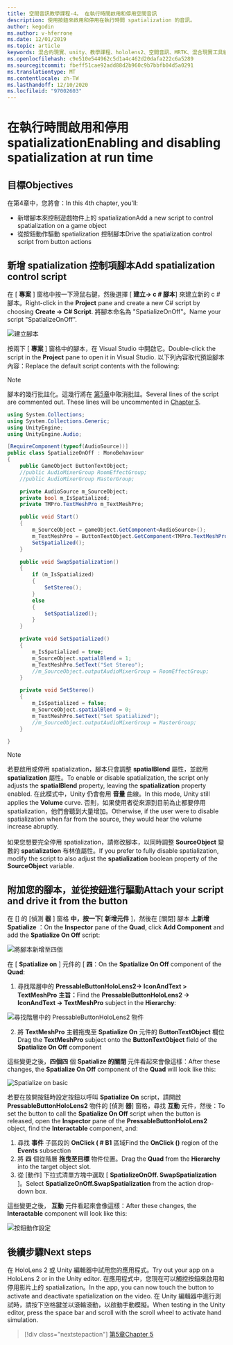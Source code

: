 ```yaml
---
title: 空間音訊教學課程-4。 在執行時間啟用和停用空間音訊
description: 使用按鈕來啟用和停用在執行時間 spatialization 的音訊。
author: kegodin
ms.author: v-hferrone
ms.date: 12/01/2019
ms.topic: article
keywords: 混合的現實、unity、教學課程、hololens2、空間音訊、MRTK、混合現實工具組、UWP、Windows 10、HRTF、前端相關的傳送功能、回音、Microsoft 空間定位器
ms.openlocfilehash: c9e510e544962c5d1a4c462d20dafa222c6a5289
ms.sourcegitcommit: fbeff51cae92add88d2b960c9b7bbfb04d5a0291
ms.translationtype: MT
ms.contentlocale: zh-TW
ms.lasthandoff: 12/10/2020
ms.locfileid: "97002603"
---
```

# <a name="enabling-and-disabling-spatialization-at-run-time"></a><span data-ttu-id="14f69-105">在執行時間啟用和停用 spatialization</span><span class="sxs-lookup"><span data-stu-id="14f69-105">Enabling and disabling spatialization at run time</span></span>

## <a name="objectives"></a><span data-ttu-id="14f69-106">目標</span><span class="sxs-lookup"><span data-stu-id="14f69-106">Objectives</span></span>
<span data-ttu-id="14f69-107">在第4章中，您將會：</span><span class="sxs-lookup"><span data-stu-id="14f69-107">In this 4th chapter, you'll:</span></span>
* <span data-ttu-id="14f69-108">新增腳本來控制遊戲物件上的 spatialization</span><span class="sxs-lookup"><span data-stu-id="14f69-108">Add a new script to control spatialization on a game object</span></span>
* <span data-ttu-id="14f69-109">從按鈕動作驅動 spatialization 控制腳本</span><span class="sxs-lookup"><span data-stu-id="14f69-109">Drive the spatialization control script from button actions</span></span>

## <a name="add-spatialization-control-script"></a><span data-ttu-id="14f69-110">新增 spatialization 控制項腳本</span><span class="sxs-lookup"><span data-stu-id="14f69-110">Add spatialization control script</span></span>
<span data-ttu-id="14f69-111">在 [ **專案** ] 窗格中按一下滑鼠右鍵，然後選擇 [ **建立-> c # 腳本**] 來建立新的 c # 腳本。</span><span class="sxs-lookup"><span data-stu-id="14f69-111">Right-click in the **Project** pane and create a new C# script by choosing **Create -> C# Script**.</span></span> <span data-ttu-id="14f69-112">將腳本命名為 "SpatializeOnOff"。</span><span class="sxs-lookup"><span data-stu-id="14f69-112">Name your script "SpatializeOnOff".</span></span>

![建立腳本](images/spatial-audio/create-script.png)

<span data-ttu-id="14f69-114">按兩下 [ **專案** ] 窗格中的腳本，在 Visual Studio 中開啟它。</span><span class="sxs-lookup"><span data-stu-id="14f69-114">Double-click the script in the **Project** pane to open it in Visual Studio.</span></span> <span data-ttu-id="14f69-115">以下列內容取代預設腳本內容：</span><span class="sxs-lookup"><span data-stu-id="14f69-115">Replace the default script contents with the following:</span></span>

> [!NOTE]
> <span data-ttu-id="14f69-116">腳本的幾行批註化。這幾行將在 [第5章](unity-spatial-audio-ch5.md)中取消批註。</span><span class="sxs-lookup"><span data-stu-id="14f69-116">Several lines of the script are commented out. These lines will be uncommented in [Chapter 5](unity-spatial-audio-ch5.md).</span></span>

```c#
using System.Collections;
using System.Collections.Generic;
using UnityEngine;
using UnityEngine.Audio;

[RequireComponent(typeof(AudioSource))]
public class SpatializeOnOff : MonoBehaviour
{
    public GameObject ButtonTextObject;
    //public AudioMixerGroup RoomEffectGroup;
    //public AudioMixerGroup MasterGroup;

    private AudioSource m_SourceObject;
    private bool m_IsSpatialized;
    private TMPro.TextMeshPro m_TextMeshPro;

    public void Start()
    {
        m_SourceObject = gameObject.GetComponent<AudioSource>();
        m_TextMeshPro = ButtonTextObject.GetComponent<TMPro.TextMeshPro>();
        SetSpatialized();
    }

    public void SwapSpatialization()
    {
        if (m_IsSpatialized)
        {
            SetStereo();
        }
        else
        {
            SetSpatialized();
        }
    }

    private void SetSpatialized()
    {
        m_IsSpatialized = true;
        m_SourceObject.spatialBlend = 1;
        m_TextMeshPro.SetText("Set Stereo");
        //m_SourceObject.outputAudioMixerGroup = RoomEffectGroup;
    }

    private void SetStereo()
    {
        m_IsSpatialized = false;
        m_SourceObject.spatialBlend = 0;
        m_TextMeshPro.SetText("Set Spatialized");
        //m_SourceObject.outputAudioMixerGroup = MasterGroup;
    }

}
```

> [!NOTE]
> <span data-ttu-id="14f69-117">若要啟用或停用 spatialization，腳本只會調整 **spatialBlend** 屬性，並啟用 **spatialization** 屬性。</span><span class="sxs-lookup"><span data-stu-id="14f69-117">To enable or disable spatialization, the script only adjusts the **spatialBlend** property, leaving the **spatialization** property enabled.</span></span> <span data-ttu-id="14f69-118">在此模式中，Unity 仍會套用 **音量** 曲線。</span><span class="sxs-lookup"><span data-stu-id="14f69-118">In this mode, Unity still applies the **Volume** curve.</span></span> <span data-ttu-id="14f69-119">否則，如果使用者從來源到目前為止都要停用 spatialization，他們會聽到大量增加。</span><span class="sxs-lookup"><span data-stu-id="14f69-119">Otherwise, if the user were to disable spatialization when far from the source, they would hear the volume increase abruptly.</span></span> <br> <br>
> <span data-ttu-id="14f69-120">如果您想要完全停用 spatialization，請修改腳本，以同時調整 **SourceObject** 變數的 **spatialization** 布林值屬性。</span><span class="sxs-lookup"><span data-stu-id="14f69-120">If you prefer to fully disable spatialization, modify the script to also adjust the **spatialization** boolean property of the **SourceObject** variable.</span></span>

## <a name="attach-your-script-and-drive-it-from-the-button"></a><span data-ttu-id="14f69-121">附加您的腳本，並從按鈕進行驅動</span><span class="sxs-lookup"><span data-stu-id="14f69-121">Attach your script and drive it from the button</span></span>
<span data-ttu-id="14f69-122">在 [] 的 [偵測 **器** ] 窗格 **中，按一下**[ **新增元件** ]，然後在 [關閉] 腳本 **上新增 Spatialize** ：</span><span class="sxs-lookup"><span data-stu-id="14f69-122">On the **Inspector** pane of the **Quad**, click **Add Component** and add the **Spatialize On Off** script:</span></span>

![將腳本新增至四個](images/spatial-audio/add-script-to-quad.png)

<span data-ttu-id="14f69-124">在 [ **Spatialize on** ] 元件的 [ **四**：</span><span class="sxs-lookup"><span data-stu-id="14f69-124">On the **Spatialize On Off** component of the **Quad**:</span></span>
1. <span data-ttu-id="14f69-125">尋找階層中的 **PressableButtonHoloLens2-> IconAndText > TextMeshPro** **主旨：**</span><span class="sxs-lookup"><span data-stu-id="14f69-125">Find the **PressableButtonHoloLens2 -> IconAndText -> TextMeshPro** subject in the **Hierarchy**:</span></span>

![尋找階層中的 PressableButtonHoloLens2 物件](images/spatial-audio/pressable-button-object.png)

2. <span data-ttu-id="14f69-127">將 **TextMeshPro** 主體拖曳至 **Spatialize On** 元件的 **ButtonTextObject** 欄位</span><span class="sxs-lookup"><span data-stu-id="14f69-127">Drag the **TextMeshPro** subject onto the **ButtonTextObject** field of the **Spatialize On Off** component</span></span>

<span data-ttu-id="14f69-128">這些變更之後，**四個四** 個 **Spatialize 的關閉** 元件看起來會像這樣：</span><span class="sxs-lookup"><span data-stu-id="14f69-128">After these changes, the **Spatialize On Off** component of the **Quad** will look like this:</span></span>

![Spatialize on basic](images/spatial-audio/spatialize-on-off-basic.png)

<span data-ttu-id="14f69-130">若要在放開按鈕時設定按鈕以呼叫 **Spatialize On** script，請開啟 **PressableButtonHoloLens2** 物件的 [偵測 **器**] 窗格，尋找 **互動** 元件，然後：</span><span class="sxs-lookup"><span data-stu-id="14f69-130">To set the button to call the **Spatialize On Off** script when the button is released, open the **Inspector** pane of the **PressableButtonHoloLens2** object, find the **Interactable** component, and:</span></span>
1. <span data-ttu-id="14f69-131">尋找 **事件** 子區段的 **OnClick ( # B1** 區域</span><span class="sxs-lookup"><span data-stu-id="14f69-131">Find the **OnClick ()** region of the **Events** subsection</span></span>
2. <span data-ttu-id="14f69-132">將 **四** 個從階層 **拖曳至目標** 物件位置。</span><span class="sxs-lookup"><span data-stu-id="14f69-132">Drag the **Quad** from the **Hierarchy** into the target object slot.</span></span>
3. <span data-ttu-id="14f69-133">從 [動作] 下拉式清單方塊中選取 [ **SpatializeOnOff. SwapSpatialization** ]。</span><span class="sxs-lookup"><span data-stu-id="14f69-133">Select **SpatializeOnOff.SwapSpatialization** from the action drop-down box.</span></span>

<span data-ttu-id="14f69-134">這些變更之後， **互動** 元件看起來會像這樣：</span><span class="sxs-lookup"><span data-stu-id="14f69-134">After these changes, the **Interactable** component will look like this:</span></span>

![按鈕動作設定](images/spatial-audio/button-action-settings.png)

## <a name="next-steps"></a><span data-ttu-id="14f69-136">後續步驟</span><span class="sxs-lookup"><span data-stu-id="14f69-136">Next steps</span></span>
<span data-ttu-id="14f69-137">在 HoloLens 2 或 Unity 編輯器中試用您的應用程式。</span><span class="sxs-lookup"><span data-stu-id="14f69-137">Try out your app on a HoloLens 2 or in the Unity editor.</span></span> <span data-ttu-id="14f69-138">在應用程式中，您現在可以觸控按鈕來啟用和停用影片上的 spatialization。</span><span class="sxs-lookup"><span data-stu-id="14f69-138">In the app, you can now touch the button to activate and deactivate spatialization on the video.</span></span> <span data-ttu-id="14f69-139">在 Unity 編輯器中進行測試時，請按下空格鍵並以滾輪滾動，以啟動手動模擬。</span><span class="sxs-lookup"><span data-stu-id="14f69-139">When testing in the Unity editor, press the space bar and scroll with the scroll wheel to activate hand simulation.</span></span> 

> [!div class="nextstepaction"]
> [<span data-ttu-id="14f69-140">第5章</span><span class="sxs-lookup"><span data-stu-id="14f69-140">Chapter 5</span></span>](unity-spatial-audio-ch5.md) 

